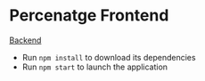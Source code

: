 # Percenatge Frontend 

  [Backend](https://github.com/ken025/Percentage-Backend.git)

- Run `npm install` to download its dependencies
- Run `npm start` to launch the application